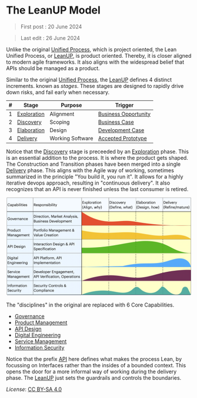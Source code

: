 # The LeanUP Model

> First post : 20 June 2024

> Last edit : 26 June 2024

Unlike the original [Unified Process][leanup], which is project oriented, the Lean Unified Process, or [LeanUP][leanup], is product oriented. Thereby, it is closer aligned to modern agile frameworks. It also aligns with the widespread belief that APIs should be managed as a product. 

Similar to the original [Unified Process][up], the [LeanUP][leanup] defines 4 distinct increments. known as *stages*. These stages are designed to rapidly drive down risks, and fail early when necessary.

| # | Stage | Purpose | Trigger |
| ----------- | ----------- | ----------- | ----------- |
| 1 | [Exploration](/Stages/exploration.md) | Alignment | [Business Opportunity](/Artefacts/bus-oppo.md) |
| 2 | [Discovery](/Stages/discovery.md) | Scoping | [Business Case](/Artefacts/bus-case.md) |
| 3 | [Elaboration](/Stages/elaboration.md) | Design | [Development Case](/Artefacts/dev-case.md) |
| 4 | [Delivery](/Stages/delivery.md) | Working Software | [Accepted Prototype](/Artefacts/pro-review.md) |

Notice that the [Discovery](/Stages/discovery.md) stage is preceeded by an [Exploration](/Stages/exploration.md) phase. This is an essential addition to the process. It is where the product gets shaped. The Construction and Transition phases have been merged into a single [Delivery](/Stages/delivery.md) phase. This aligns with the Agile way of working, sometimes summarized in the principle "You build it, you run it". It allows for a highly iterative devops approach, resulting in "continuous delivery". It also recognizes that an API is never finished unless the last consumer is retired. 

![Model of the LeanUP](/images/leanup.png)

The "disciplines" in the original are replaced with 6 Core Capabilities. 
- [Governance](/Capabilities/governance.md)
- [Product Management](/Capabilities/product-mgt.md)
- [API Design](/Capabilities/design.md)
- [Digital Engineering](/Capabilities/engineering.md)
- [Service Management](/Capabilities/service-mgt.md)
- [Information Security](/Capabilities/security.md)

Notice that the prefix [API](/api.md) here defines what makes the process Lean, by focussing on Interfaces rather than the insides of a bounded context. This opens the door for a more informal way of working during the delivery phase. The [LeanUP][leanup] just sets the guardrails and controls the boundaries.

*License*: [CC BY-SA 4.0](https://creativecommons.org/licenses/by-sa/4.0/deed.en)

[leanup]: /Overview/leanup.md
[up]: https://en.wikipedia.org/wiki/Unified_process